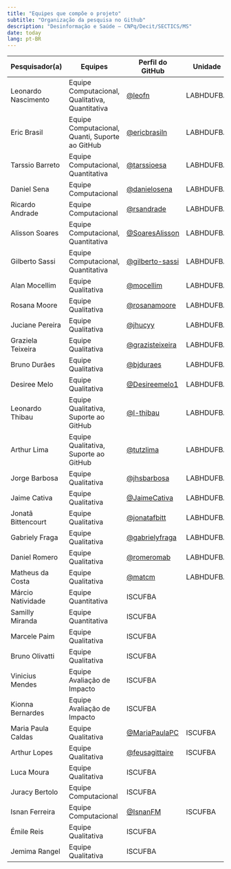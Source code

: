 ```yaml
---
title: "Equipes que compõe o projeto"
subtitle: "Organização da pesquisa no Github"
description: "Desinformação e Saúde – CNPq/Decit/SECTICS/MS"
date: today
lang: pt-BR
---
```


| Pesquisador(a)      | Equipes                                         | Perfil do GitHub                                       |  Unidade  |
|---------------------|-------------------------------------------------|--------------------------------------------------------|-----------|
| Leonardo Nascimento | Equipe Computacional, Qualitativa, Quantitativa | [@leofn](https://github.com/leofn)                     | LABHDUFBA |
| Eric Brasil         | Equipe Computacional, Quanti, Suporte ao GitHub | [@ericbrasiln](https://github.com/ericbrasiln)         | LABHDUFBA |
| Tarssio Barreto     | Equipe Computacional, Quantitativa              | [@tarssioesa](https://github.com/tarssioesa)           | LABHDUFBA |
| Daniel Sena         | Equipe Computacional                            | [@danielosena](https://github.com/danielosena)         | LABHDUFBA |
| Ricardo Andrade     | Equipe Computacional                            | [@rsandrade](https://github.com/rsandrade)             | LABHDUFBA |
| Alisson Soares      | Equipe Computacional, Quantitativa              | [@SoaresAlisson](https://github.com/SoaresAlisson)     | LABHDUFBA |
| Gilberto Sassi      | Equipe Computacional, Quantitativa              | [@gilberto-sassi](https://github.com/gilberto-sassi)   | LABHDUFBA |
| Alan Mocellim       | Equipe Qualitativa                              | [@mocellim](https://github.com/mocellim)               | LABHDUFBA |
| Rosana Moore        | Equipe Qualitativa                              | [@rosanamoore](https://github.com/rosanamoore)         | LABHDUFBA |
| Juciane Pereira     | Equipe Qualitativa                              | [@jhucyy](https://github.com/jhucyy)                   | LABHDUFBA |
| Graziela Teixeira   | Equipe Qualitativa                              | [@grazisteixeira](https://github.com/grazisteixeira)   | LABHDUFBA |
| Bruno Durães        | Equipe Qualitativa                              | [@bjduraes](https://github.com/bjduraes)               | LABHDUFBA |
| Desiree Melo        | Equipe Qualitativa                              | [@Desireemelo1](https://github.com/Desireemelo1)       | LABHDUFBA |
| Leonardo Thibau     | Equipe Qualitativa, Suporte ao GitHub           | [@l-thibau](https://github.com/l-thibau)               | LABHDUFBA |
| Arthur Lima         | Equipe Qualitativa, Suporte ao GitHub           | [@tutzlima](https://github.com/tutzlima)               | LABHDUFBA |
| Jorge Barbosa       | Equipe Qualitativa                              | [@jhsbarbosa](https://github.com/jhsbarbosa)           | LABHDUFBA |
| Jaime Cativa        | Equipe Qualitativa                              | [@JaimeCativa](https://github.com/JaimeCativa)         | LABHDUFBA |
| Jonatã Bittencourt  | Equipe Qualitativa                              | [@jonatafbitt](https://github.com/jonatafbitt)         | LABHDUFBA |
| Gabriely Fraga      | Equipe Qualitativa                              | [@gabrielyfraga](https://github.com/gabrielyfraga)     | LABHDUFBA |
| Daniel Romero       | Equipe Qualitativa                              | [@romeromab](https://github.com/romeromab)             | LABHDUFBA |
| Matheus da Costa    | Equipe Qualitativa                              | [@matcm](https://github.com/matcm)                     | LABHDUFBA |
| Márcio Natividade   | Equipe Quantitativa                                                                                      |  ISCUFBA  |
| Samilly Miranda     | Equipe Quantitativa                                                                                      |  ISCUFBA  |
| Marcele Paim        | Equipe Qualitativa                                                                                       |  ISCUFBA  |
| Bruno Olivatti      | Equipe Qualitativa                                                                                       |  ISCUFBA  |
| Vinicius Mendes     | Equipe Avaliação de Impacto                                                                              |  ISCUFBA  |
| Kionna Bernardes    | Equipe Avaliação de Impacto                                                                              |  ISCUFBA  |
| Maria Paula Caldas  | Equipe Qualitativa                              | [@MariaPaulaPC](https://github.com/MariaPaulaPC)       |  ISCUFBA  |
| Arthur Lopes        | Equipe Qualitativa                              | [@feusagittaire](https://github.com/feusagittaire)     |  ISCUFBA  |
| Luca Moura          | Equipe Qualitativa                                                                                       |  ISCUFBA  |
| Juracy Bertolo      | Equipe Computacional                                                                                     |  ISCUFBA  |
| Isnan Ferreira      | Equipe Computacional                            | [@IsnanFM](https://github.com/IsnanFM)                 |  ISCUFBA  |
| Émile Reis          | Equipe Qualitativa                                                                                       |  ISCUFBA  |
| Jemima Rangel       | Equipe Qualitativa                                                                                       |  ISCUFBA  |
